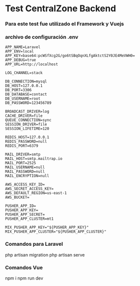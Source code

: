 # Test CentralZone Backend

### Para este test fue utilizado el Framework y Vuejs

### archivo de configuración .env
```
APP_NAME=Laravel
APP_ENV=local
APP_KEY=base64:pcWSfXcg2G/go6tSBqOqnXLfgAktctS2Y0JE4MeVWH0=
APP_DEBUG=true
APP_URL=http://localhost

LOG_CHANNEL=stack

DB_CONNECTION=mysql
DB_HOST=127.0.0.1
DB_PORT=3306
DB_DATABASE=contact
DB_USERNAME=root
DB_PASSWORD=123456789

BROADCAST_DRIVER=log
CACHE_DRIVER=file
QUEUE_CONNECTION=sync
SESSION_DRIVER=file
SESSION_LIFETIME=120

REDIS_HOST=127.0.0.1
REDIS_PASSWORD=null
REDIS_PORT=6379

MAIL_DRIVER=smtp
MAIL_HOST=smtp.mailtrap.io
MAIL_PORT=2525
MAIL_USERNAME=null
MAIL_PASSWORD=null
MAIL_ENCRYPTION=null

AWS_ACCESS_KEY_ID=
AWS_SECRET_ACCESS_KEY=
AWS_DEFAULT_REGION=us-east-1
AWS_BUCKET=

PUSHER_APP_ID=
PUSHER_APP_KEY=
PUSHER_APP_SECRET=
PUSHER_APP_CLUSTER=mt1

MIX_PUSHER_APP_KEY="${PUSHER_APP_KEY}"
MIX_PUSHER_APP_CLUSTER="${PUSHER_APP_CLUSTER}"
```
### Comandos para Laravel

php  artisan migration
php artisan serve

### Comandos Vue
npm i 
npm run dev
